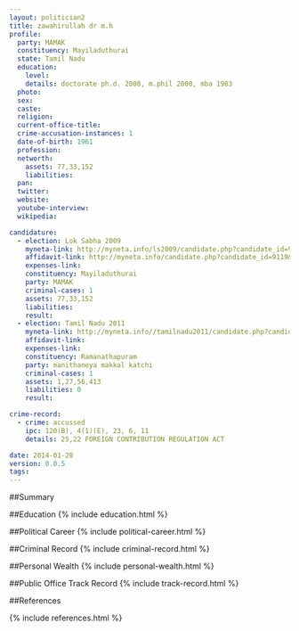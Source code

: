 ```yaml
---
layout: politician2
title: zawahirullah dr m.h
profile: 
  party: MAMAK
  constituency: Mayiladuthurai
  state: Tamil Nadu
  education: 
    level: 
    details: doctorate ph.d. 2008, m.phil 2000, mba 1983
  photo: 
  sex: 
  caste: 
  religion: 
  current-office-title: 
  crime-accusation-instances: 1
  date-of-birth: 1961
  profession: 
  networth: 
    assets: 77,33,152
    liabilities: 
  pan: 
  twitter: 
  website: 
  youtube-interview: 
  wikipedia: 

candidature: 
  - election: Lok Sabha 2009
    myneta-link: http://myneta.info/ls2009/candidate.php?candidate_id=9119
    affidavit-link: http://myneta.info/candidate.php?candidate_id=9119&scan=original
    expenses-link: 
    constituency: Mayiladuthurai 
    party: MAMAK
    criminal-cases: 1
    assets: 77,33,152
    liabilities: 
    result:  
  - election: Tamil Nadu 2011
    myneta-link: http://myneta.info//tamilnadu2011/candidate.php?candidate_id=749
    affidavit-link: 
    expenses-link: 
    constituency: Ramanathapuram 
    party: manithaneya makkal katchi
    criminal-cases: 1
    assets: 1,27,56,413
    liabilities: 0
    result:  

crime-record: 
  - crime: accussed
    ipc: 120(B), 4(1)(E), 23, 6, 11
    details: 25,22 FOREIGN CONTRIBUTION REGULATION ACT 

date: 2014-01-28
version: 0.0.5
tags: 
---
```

##Summary


##Education
{% include education.html %}


##Political Career
{% include political-career.html %}


##Criminal Record
{% include criminal-record.html %}


##Personal Wealth
{% include personal-wealth.html %}


##Public Office Track Record
{% include track-record.html %}


##References


{% include references.html %}